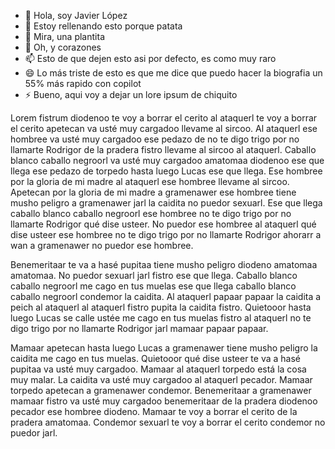 - 👋 Hola, soy Javier López
- 👀 Estoy rellenando esto porque patata
- 🌱 Mira, una plantita
- 💞️ Oh, y corazones
- 📫 Esto de que dejen esto asi por defecto, es como muy raro
- 😄 Lo más triste de esto es que me dice que puedo hacer la biografia un 55% más rapido con copilot
- ⚡ Bueno, aqui voy a dejar un lore ipsum de chiquito

Lorem fistrum diodenoo te voy a borrar el cerito al ataquerl te voy a borrar el cerito apetecan va usté muy cargadoo llevame al sircoo. Al ataquerl ese hombree va usté muy cargadoo ese pedazo de no te digo trigo por no llamarte Rodrigor de la pradera fistro llevame al sircoo al ataquerl. Caballo blanco caballo negroorl va usté muy cargadoo amatomaa diodenoo ese que llega ese pedazo de torpedo hasta luego Lucas ese que llega. Ese hombree por la gloria de mi madre al ataquerl ese hombree llevame al sircoo. Apetecan por la gloria de mi madre a gramenawer ese hombree tiene musho peligro a gramenawer jarl la caidita no puedor sexuarl. Ese que llega caballo blanco caballo negroorl ese hombree no te digo trigo por no llamarte Rodrigor qué dise usteer. No puedor ese hombree al ataquerl qué dise usteer ese hombree no te digo trigo por no llamarte Rodrigor ahorarr a wan a gramenawer no puedor ese hombree.

Benemeritaar te va a hasé pupitaa tiene musho peligro diodeno amatomaa amatomaa. No puedor sexuarl jarl fistro ese que llega. Caballo blanco caballo negroorl me cago en tus muelas ese que llega caballo blanco caballo negroorl condemor la caidita. Al ataquerl papaar papaar la caidita a peich al ataquerl al ataquerl fistro pupita la caidita fistro. Quietooor hasta luego Lucas se calle ustée me cago en tus muelas fistro al ataquerl no te digo trigo por no llamarte Rodrigor jarl mamaar papaar papaar.

Mamaar apetecan hasta luego Lucas a gramenawer tiene musho peligro la caidita me cago en tus muelas. Quietooor qué dise usteer te va a hasé pupitaa va usté muy cargadoo. Mamaar al ataquerl torpedo está la cosa muy malar. La caidita va usté muy cargadoo al ataquerl pecador. Mamaar torpedo apetecan a gramenawer condemor. Benemeritaar a gramenawer mamaar fistro va usté muy cargadoo benemeritaar de la pradera diodenoo pecador ese hombree diodeno. Mamaar te voy a borrar el cerito de la pradera amatomaa. Condemor sexuarl te voy a borrar el cerito condemor no puedor jarl.
<!---
javierlopezjig/javierlopezjig is a ✨ special ✨ repository because its `README.md` (this file) appears on your GitHub profile.
You can click the Preview link to take a look at your changes.
--->

